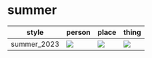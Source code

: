 # summer

| style | person | place | thing |
| --- | --- | --- | --- |
| summer_2023 | ![](/images/summer_2023_person.webp?raw=true) | ![](/images/summer_2023_place.webp?raw=true) | ![](/images/summer_2023_thing.webp?raw=true) |
